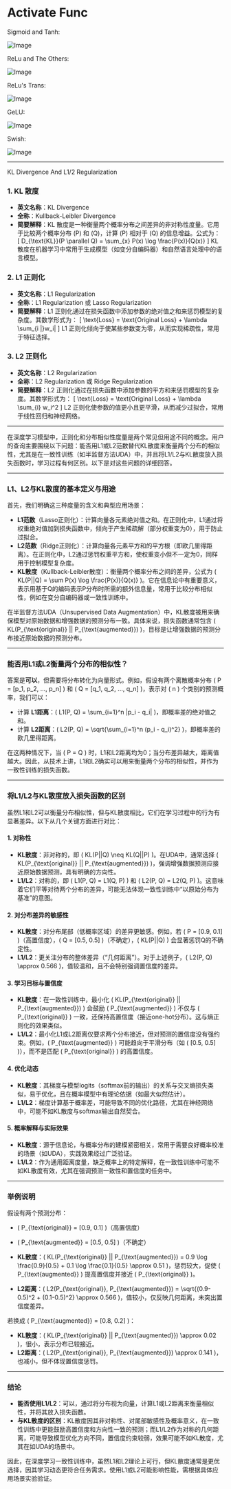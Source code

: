 # Activate Func

Sigmoid and Tanh:

![Image](https://github.com/user-attachments/assets/d8dfdbfb-64b6-45f5-9242-7c432c7862f4)

ReLu and The Others:

![Image](https://github.com/user-attachments/assets/ef1f067e-c438-4b29-ab2d-f98308010b94)

ReLu's Trans:

![Image](https://github.com/user-attachments/assets/d46727b0-0da5-491f-81f9-8b9d67646fa8)

GeLU:

![Image](https://github.com/user-attachments/assets/9d8d3a79-873b-446d-b1a0-eec8810152ee)

Swish:

![Image](https://github.com/user-attachments/assets/c637a853-dac9-405c-bf40-41826e726694)


---

KL Divergence And L1/2 Regularization

### 1. **KL 散度**
- **英文名称**：KL Divergence
- **全称**：Kullback-Leibler Divergence
- **简要解释**：KL 散度是一种衡量两个概率分布之间差异的非对称性度量。它用于比较两个概率分布 \(P\) 和 \(Q\)，计算 \(P\) 相对于 \(Q\) 的信息增益。公式为：
  \[
  D_{\text{KL}}(P \parallel Q) = \sum_{x} P(x) \log \frac{P(x)}{Q(x)}
  \]
  KL 散度在机器学习中常用于生成模型（如变分自编码器）和自然语言处理中的语言模型。

### 2. **L1 正则化**
- **英文名称**：L1 Regularization
- **全称**：L1 Regularization 或 Lasso Regularization
- **简要解释**：L1 正则化通过在损失函数中添加参数的绝对值之和来惩罚模型的复杂度。其数学形式为：
  \[
  \text{Loss} = \text{Original Loss} + \lambda \sum_{i |}w_i|
  \]
  L1 正则化倾向于使某些参数变为零，从而实现稀疏性，常用于特征选择。

### 3. **L2 正则化**
- **英文名称**：L2 Regularization
- **全称**：L2 Regularization 或 Ridge Regularization
- **简要解释**：L2 正则化通过在损失函数中添加参数的平方和来惩罚模型的复杂度。其数学形式为：
  \[
  \text{Loss} = \text{Original Loss} + \lambda \sum_{i} w_i^2
  \]
  L2 正则化使参数的值更小且更平滑，从而减少过拟合，常用于线性回归和神经网络。

---

在深度学习模型中，正则化和分布相似性度量是两个常见但用途不同的概念。用户的查询主要围绕以下问题：能否用L1或L2范数替代KL散度来衡量两个分布的相似性，尤其是在一致性训练（如半监督方法UDA）中，并且将L1/L2与KL散度放入损失函数时，学习过程有何区别。以下是对这些问题的详细回答。

---

### **L1、L2与KL散度的基本定义与用途**

首先，我们明确这三种度量的含义和典型应用场景：

- **L1范数**（Lasso正则化）：计算向量各元素绝对值之和。在正则化中，L1通过将权重绝对值加到损失函数中，倾向于产生稀疏解（部分权重变为0），用于防止过拟合。
- **L2范数**（Ridge正则化）：计算向量各元素平方和的平方根（即欧几里得距离）。在正则化中，L2通过惩罚权重平方和，使权重变小但不一定为0，同样用于控制模型复杂度。
- **KL散度**（Kullback-Leibler散度）：衡量两个概率分布之间的差异，公式为 \( KL(P||Q) = \sum P(x) \log \frac{P(x)}{Q(x)} \)。它在信息论中有重要意义，表示用基于Q的编码表示P分布时所需的额外信息量，常用于比较分布相似性，例如在变分自编码器或一致性训练中。

在半监督方法UDA（Unsupervised Data Augmentation）中，KL散度被用来确保模型对原始数据和增强数据的预测分布一致。具体来说，损失函数通常包含 \( KL(P_{\text{original}} || P_{\text{augmented}}) \)，目标是让增强数据的预测分布接近原始数据的预测分布。

---

### **能否用L1或L2衡量两个分布的相似性？**

答案是**可以**，但需要将分布转化为向量形式。例如，假设有两个离散概率分布 \( P = [p_1, p_2, ..., p_n] \) 和 \( Q = [q_1, q_2, ..., q_n] \)，表示对 \( n \) 个类别的预测概率，我们可以：

- 计算 **L1距离**：\( L1(P, Q) = \sum_{i=1}^n |p_i - q_i| \)，即概率差的绝对值之和。
- 计算 **L2距离**：\( L2(P, Q) = \sqrt{\sum_{i=1}^n (p_i - q_i)^2} \)，即概率差的欧几里得距离。

在这两种情况下，当 \( P = Q \) 时，L1和L2距离均为0；当分布差异越大，距离值越大。因此，从技术上讲，L1和L2确实可以用来衡量两个分布的相似性，并作为一致性训练的损失函数。

---

### **将L1/L2与KL散度放入损失函数的区别**

虽然L1和L2可以衡量分布相似性，但与KL散度相比，它们在学习过程中的行为有显著差异。以下从几个关键方面进行对比：

#### 1. **对称性**
- **KL散度**：非对称的，即 \( KL(P||Q) \neq KL(Q||P) \)。在UDA中，通常选择 \( KL(P_{\text{original}} || P_{\text{augmented}}) \)，强调增强数据预测应接近原始数据预测，具有明确的方向性。
- **L1/L2**：对称的，即 \( L1(P, Q) = L1(Q, P) \) 和 \( L2(P, Q) = L2(Q, P) \)。这意味着它们平等对待两个分布的差异，可能无法体现一致性训练中“以原始分布为基准”的意图。

#### 2. **对分布差异的敏感性**
- **KL散度**：对分布尾部（低概率区域）的差异更敏感。例如，若 \( P = [0.9, 0.1] \)（高置信度），\( Q = [0.5, 0.5] \)（不确定），\( KL(P||Q) \) 会显著惩罚Q的不确定性。
- **L1/L2**：更关注分布的整体差异（“几何距离”）。对于上述例子，\( L2(P, Q) \approx 0.566 \)，值较温和，且不会特别强调置信度的差异。

#### 3. **学习目标与置信度**
- **KL散度**：在一致性训练中，最小化 \( KL(P_{\text{original}} || P_{\text{augmented}}) \) 会鼓励 \( P_{\text{augmented}} \) 不仅与 \( P_{\text{original}} \) 一致，还保持高置信度（接近one-hot分布）。这与熵正则化的效果类似。
- **L1/L2**：最小化L1或L2距离仅要求两个分布接近，但对预测的置信度没有强约束。例如，\( P_{\text{augmented}} \) 可能趋向于平滑分布（如 \( [0.5, 0.5] \)），而不是匹配 \( P_{\text{original}} \) 的高置信度。

#### 4. **优化动态**
- **KL散度**：其梯度与模型logits（softmax前的输出）的关系与交叉熵损失类似，易于优化，且在概率模型中有理论依据（如最大似然估计）。
- **L1/L2**：梯度计算基于概率差，可能导致不同的优化路径，尤其在神经网络中，可能不如KL散度与softmax输出自然契合。

#### 5. **概率解释与实际效果**
- **KL散度**：源于信息论，与概率分布的建模紧密相关，常用于需要良好概率校准的场景（如UDA），实践效果经过广泛验证。
- **L1/L2**：作为通用距离度量，缺乏概率上的特定解释，在一致性训练中可能不如KL散度有效，尤其在强调预测一致性和置信度的任务中。

---

### **举例说明**

假设有两个预测分布：
- \( P_{\text{original}} = [0.9, 0.1] \)（高置信度）
- \( P_{\text{augmented}} = [0.5, 0.5] \)（不确定）

- **KL散度**：\( KL(P_{\text{original}} || P_{\text{augmented}}) = 0.9 \log \frac{0.9}{0.5} + 0.1 \log \frac{0.1}{0.5} \approx 0.51 \)，惩罚较大，促使 \( P_{\text{augmented}} \) 提高置信度并接近 \( P_{\text{original}} \)。
- **L2距离**：\( L2(P_{\text{original}}, P_{\text{augmented}}) = \sqrt{(0.9-0.5)^2 + (0.1-0.5)^2} \approx 0.566 \)，值较小，仅反映几何距离，未突出置信度差异。

若换成 \( P_{\text{augmented}} = [0.8, 0.2] \)：
- **KL散度**：\( KL(P_{\text{original}} || P_{\text{augmented}}) \approx 0.02 \)，很小，表示分布已较接近。
- **L2距离**：\( L2(P_{\text{original}}, P_{\text{augmented}}) \approx 0.141 \)，也减小，但不体现置信度惩罚。

---

### **结论**

- **能否使用L1/L2**：可以，通过将分布视为向量，计算L1或L2距离来衡量相似性，并将其放入损失函数。
- **与KL散度的区别**：KL散度因其非对称性、对尾部敏感性及概率意义，在一致性训练中更能鼓励高置信度和方向性一致的预测；而L1/L2作为对称的几何距离，可能导致模型优化方向不同，置信度约束较弱，效果可能不如KL散度，尤其在如UDA的场景中。

因此，在深度学习一致性训练中，虽然L1和L2理论上可行，但KL散度通常是更优选择，因其学习动态更符合任务需求。使用L1或L2可能影响性能，需根据具体应用场景实验验证。